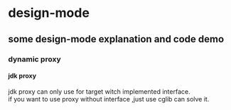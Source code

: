 # design-mode
## some design-mode explanation and code demo
### dynamic proxy
#### jdk proxy
jdk proxy can only use for target witch implemented interface.
<br/>
if you want to use proxy without interface ,just use cglib can solve it.
####

